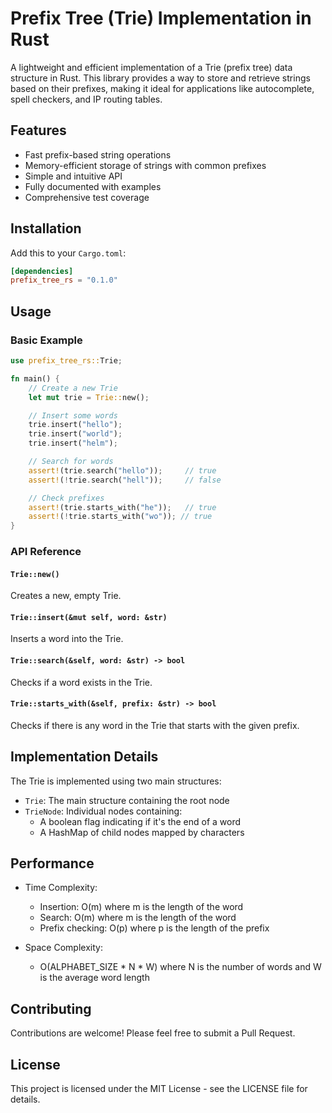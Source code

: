 # Prefix Tree (Trie) Implementation in Rust

A lightweight and efficient implementation of a Trie (prefix tree) data structure in Rust. This library provides a way to store and retrieve strings based on their prefixes, making it ideal for applications like autocomplete, spell checkers, and IP routing tables.

## Features

- Fast prefix-based string operations
- Memory-efficient storage of strings with common prefixes
- Simple and intuitive API
- Fully documented with examples
- Comprehensive test coverage

## Installation

Add this to your `Cargo.toml`:

```toml
[dependencies]
prefix_tree_rs = "0.1.0"
```

## Usage

### Basic Example

```rust
use prefix_tree_rs::Trie;

fn main() {
    // Create a new Trie
    let mut trie = Trie::new();

    // Insert some words
    trie.insert("hello");
    trie.insert("world");
    trie.insert("helm");

    // Search for words
    assert!(trie.search("hello"));     // true
    assert!(!trie.search("hell"));     // false

    // Check prefixes
    assert!(trie.starts_with("he"));   // true
    assert!(!trie.starts_with("wo")); // true
}
```

### API Reference

#### `Trie::new()`
Creates a new, empty Trie.

#### `Trie::insert(&mut self, word: &str)`
Inserts a word into the Trie.

#### `Trie::search(&self, word: &str) -> bool`
Checks if a word exists in the Trie.

#### `Trie::starts_with(&self, prefix: &str) -> bool`
Checks if there is any word in the Trie that starts with the given prefix.

## Implementation Details

The Trie is implemented using two main structures:

- `Trie`: The main structure containing the root node
- `TrieNode`: Individual nodes containing:
  - A boolean flag indicating if it's the end of a word
  - A HashMap of child nodes mapped by characters

## Performance

- Time Complexity:
  - Insertion: O(m) where m is the length of the word
  - Search: O(m) where m is the length of the word
  - Prefix checking: O(p) where p is the length of the prefix

- Space Complexity:
  - O(ALPHABET_SIZE * N * W) where N is the number of words and W is the average word length

## Contributing

Contributions are welcome! Please feel free to submit a Pull Request.

## License

This project is licensed under the MIT License - see the LICENSE file for details.